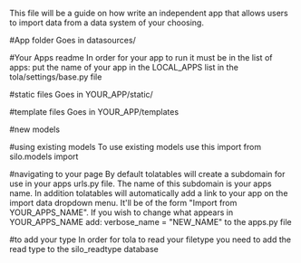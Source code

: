 This file will be a guide on how write an independent app that allows users
to import data from a data system of your choosing.

#App folder
Goes in datasources/

#Your Apps readme
In order for your app to run it must be in the list of apps:
put the name of your app in the LOCAL_APPS list in the tola/settings/base.py file

#static files
Goes in YOUR_APP/static/

#template files
Goes in YOUR_APP/templates

#new models

#using existing models
To use existing models use this import
from silo.models import <Model name here>

#navigating to your page
By default tolatables will create a subdomain for use in your apps urls.py file. The name of this
subdomain is your apps name.
In addition tolatables will automatically add a link to your app on the import data dropdown menu.
It'll be of the form "Import from YOUR_APPS_NAME". If you wish to change what appears in
YOUR_APPS_NAME add:
  verbose_name = "NEW_NAME"
to the apps.py file

#to add your type
In order for tola to read your filetype you need to add the read type to the silo_readtype database
